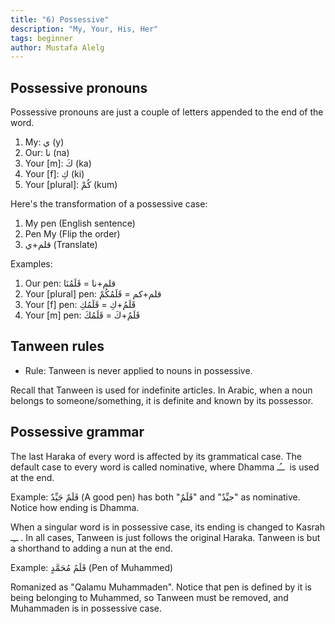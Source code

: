 ```yaml
---
title: "6) Possessive"
description: "My, Your, His, Her"
tags: beginner
author: Mustafa Alelg
---
```


## Possessive pronouns

Possessive pronouns are just a couple of letters appended to the end of the word. 

1. My: ي (y)
2. Our: نا (na)
3. Your [m]: كَ (ka)
4. Your [f]: كِ (ki)
5. Your [plural]: كُمْ (kum)

Here's the transformation of a possessive case:

1. My pen (English sentence)
2. Pen My (Flip the order)
3. قلم+ي (Translate)

Examples:

1. Our pen: قلم+نا = قَلَمُنَا
2. Your [plural] pen: قلم+كم = قَلَمُكُمْ
3. Your [f] pen: قَلَمُ+كِ = قَلَمُكِ
4. Your [m] pen: قَلَمُ+كَ = قَلَمُكَ

## Tanween rules

* Rule: Tanween is never applied to nouns in possessive. 

Recall that Tanween is used for indefinite articles. In Arabic, when a noun belongs to someone/something, it is definite and known by its possessor.

## Possessive grammar

The last Haraka of every word is affected by its grammatical case. The default case to every word is called nominative, where Dhamma  ــُـ ‎ is used at the end.

Example: قَلَمٌ جَيِّدٌ (A good pen) has both "قَلَمٌ" and "جيِّدٌ" as nominative. Notice how ending is Dhamma.

When a singular word is in possessive case, its ending is changed to Kasrah  ــِـ ‎. In all cases, Tanween is just follows the original Haraka. Tanween is but a shorthand to adding a nun at the end.

Example: قَلَمُ مُحَمَّدٍ (Pen of Muhammed)

Romanized as "Qalamu Muhammaden". Notice that pen is defined by it is being belonging to Muhammed, so Tanween must be removed, and Muhammaden is in possessive case.
